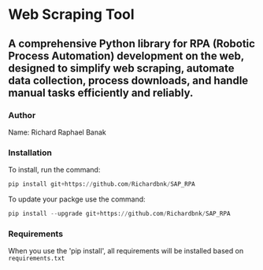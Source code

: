 # Web Scraping Tool
## A comprehensive Python library for RPA (Robotic Process Automation) development on the web, designed to simplify web scraping, automate data collection, process downloads, and handle manual tasks efficiently and reliably.

### Author

Name: Richard Raphael Banak

### Installation

To install, run the command:

```python
pip install git+https://github.com/Richardbnk/SAP_RPA
```

To update your packge use the command:

```python
pip install --upgrade git+https://github.com/Richardbnk/SAP_RPA
```

### Requirements

When you use the 'pip install', all requirements will be installed based on `requirements.txt`

